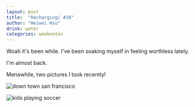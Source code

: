 ```yaml
---
layout: post
title:  "Recharging| #38"
author: "Weiwei Hsu"
drink: water
categories: weeknotes
---
```


Woah it's been while. I've been soaking myself in feeling worthless lately.

I'm almost back.

Menawhile, two pictures I took recently!

![down town san francisco]({{site.baseurl}}/assets/images/sfdowntown.jpeg)

![kids playing soccer]({{site.baseurl}}/assets/images/soccer.jpeg)
